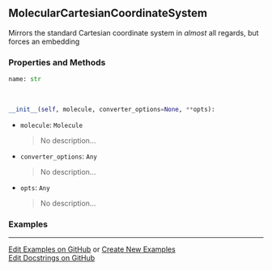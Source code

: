 ## <a id="Psience.Molecools.CoordinateSystems.MolecularCartesianCoordinateSystem">MolecularCartesianCoordinateSystem</a>
Mirrors the standard Cartesian coordinate system in _almost_ all regards, but forces an embedding

### Properties and Methods
```python
name: str
```
<a id="Psience.Molecools.CoordinateSystems.MolecularCartesianCoordinateSystem.__init__" class="docs-object-method">&nbsp;</a>
```python
__init__(self, molecule, converter_options=None, **opts): 
```

- `molecule`: `Molecule`
    >No description...
- `converter_options`: `Any`
    >No description...
- `opts`: `Any`
    >No description...

### Examples


___

[Edit Examples on GitHub](https://github.com/McCoyGroup/References/edit/gh-pages/Documentation/examples/Psience/Molecools/CoordinateSystems/MolecularCartesianCoordinateSystem.md) or 
[Create New Examples](https://github.com/McCoyGroup/References/new/gh-pages/?filename=Documentation/examples/Psience/Molecools/CoordinateSystems/MolecularCartesianCoordinateSystem.md) <br/>
[Edit Docstrings on GitHub](https://github.com/McCoyGroup/Psience/edit/master/Molecools/CoordinateSystems.py?message=Update%20Docs)